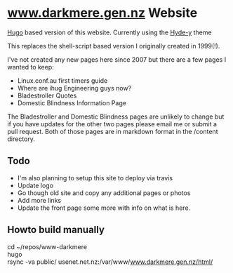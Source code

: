 www.darkmere.gen.nz Website
===========================

[Hugo](http://gohugo.io) based version of this website. Currently using the [Hyde-y](https://themes.gohugo.io/hyde-y/) theme

This replaces the shell-script based version I originally created in 1999(!). 

I've not created any new pages here since 2007 but there are a few pages I wanted to keep:

* Linux.conf.au first timers guide
* Where are ihug Engineering guys now?
* Bladestroller Quotes
* Domestic Blindness Information Page 

The Bladestroller and Domestic Blindness pages are unlikely to change but 
if you have updates for the other two pages please email me or submit a pull
request. Both of those pages are in markdown format in the /content directory.

## Todo

* I'm also planning to setup this site to deploy via travis
* Update logo
* Go though old site and copy any additional pages or photos
* Add more links
* Update the front page some more with info on what is here.

## Howto build manually

cd ~/repos/www-darkmere <br>
hugo <br>
rsync -va public/ usenet.net.nz:/var/www/www.darkmere.gen.nz/html/

